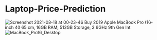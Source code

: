 # Laptop-Price-Prediction
![Screenshot 2021-08-18 at 00-23-46 Buy 2019 Apple MacBook Pro (16-inch 40 65 cm, 16GB RAM, 512GB Storage, 2 6GHz 9th Gen Int](https://user-images.githubusercontent.com/46320744/129784525-7e1f21a8-4db1-40d2-be3c-ee587e3aa523.png)
![MacBook_Pro16_Desktop](https://user-images.githubusercontent.com/46320744/129784570-f016f49c-9a7e-4d40-a883-1833c76a88a3.jpg)
